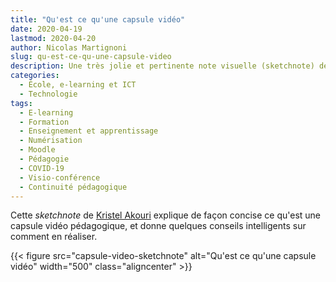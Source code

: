 ```yaml
---
title: "Qu'est ce qu'une capsule vidéo"
date: 2020-04-19
lastmod: 2020-04-20
author: Nicolas Martignoni
slug: qu-est-ce-qu-une-capsule-video
description: Une très jolie et pertinente note visuelle (sketchnote) de Kristel Akouri nous donne des conseils sur la réalisation de capsules vidéo pédagogiques.
categories:
  - École, e-learning et ICT
  - Technologie
tags:
  - E-learning
  - Formation
  - Enseignement et apprentissage
  - Numérisation
  - Moodle
  - Pédagogie
  - COVID-19
  - Visio-conférence
  - Continuité pédagogique
---
```

Cette _sketchnote_ de [Kristel Akouri](https://twitter.com/KristelAkouri) explique de façon concise ce qu'est une capsule vidéo pédagogique, et donne quelques conseils intelligents sur comment en réaliser.

{{< figure src="capsule-video-sketchnote" alt="Qu'est ce qu'une capsule vidéo" width="500" class="aligncenter" >}}

<!--more-->
